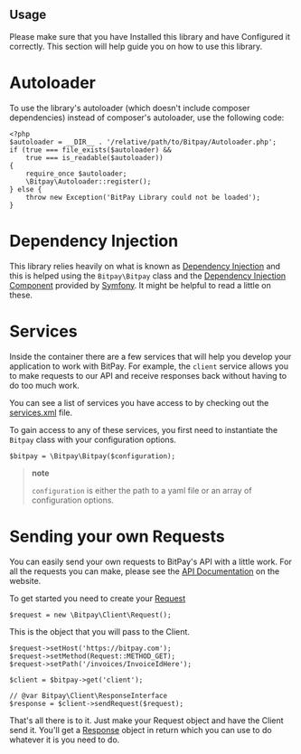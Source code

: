 ##  Usage
Please make sure that you have Installed this library and have
Configured it correctly. This section will help guide you on how to use
this library.

Autoloader
==========

To use the library's autoloader (which doesn't include composer dependencies)
instead of composer's autoloader, use the following code:

``` {.sourceCode .php}
<?php
$autoloader = __DIR__ . '/relative/path/to/Bitpay/Autoloader.php';
if (true === file_exists($autoloader) &&
    true === is_readable($autoloader))
{
    require_once $autoloader;
    \Bitpay\Autoloader::register();
} else {
    throw new Exception('BitPay Library could not be loaded');
}
```

Dependency Injection
====================

This library relies heavily on what is known as [Dependency
Injection](http://en.wikipedia.org/wiki/Dependency_injection) and this
is helped using the `Bitpay\Bitpay` class and the [Dependency Injection
Component](http://symfony.com/doc/current/components/dependency_injection/index.html)
provided by [Symfony](http://symfony.com/). It might be helpful to read
a little on these.

Services
========

Inside the container there are a few services that will help you develop
your application to work with BitPay. For example, the `client` service
allows you to make requests to our API and receive responses back
without having to do too much work.

You can see a list of services you have access to by checking out the
[services.xml](https://github.com/bitpay/php-bitpay-client/blob/master/src/Bitpay/DependencyInjection/services.xml)
file.

To gain access to any of these services, you first need to instantiate
the `Bitpay` class with your configuration options.

``` {.sourceCode .php}
$bitpay = \Bitpay\Bitpay($configuration);
```

> **note**
>
> `configuration` is either the path to a yaml file or an array of
> configuration options.

Sending your own Requests
=========================

You can easily send your own requests to BitPay's API with a little
work. For all the requests you can make, please see the [API
Documentation](https://bitpay.com/api) on the website.

To get started you need to create your
[Request](https://github.com/bitpay/php-bitpay-client/blob/master/src/Bitpay/Client/Request.php)

``` {.sourceCode .php}
$request = new \Bitpay\Client\Request();
```

This is the object that you will pass to the Client.

``` {.sourceCode .php}
$request->setHost('https://bitpay.com');
$request->setMethod(Request::METHOD_GET);
$request->setPath('/invoices/InvoiceIdHere');

$client = $bitpay->get('client');

// @var Bitpay\Client\ResponseInterface
$response = $client->sendRequest($request);
```

That's all there is to it. Just make your Request object and have the
Client send it. You'll get a
[Response](https://github.com/bitpay/php-bitpay-client/blob/master/src/Bitpay/Client/ResponseInterface.php)
object in return which you can use to do whatever it is you need to do.
